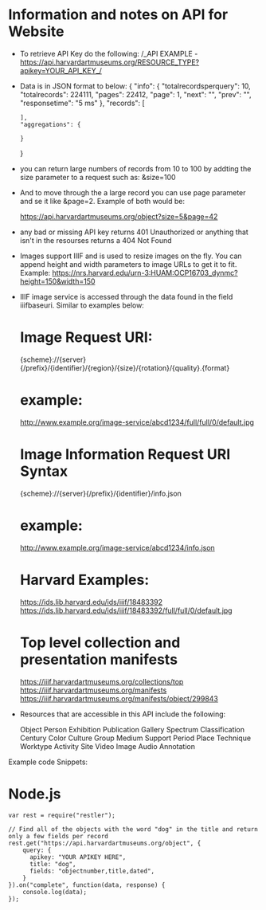 # Information and notes on API for Website

- To retrieve API Key do the following:
  /_API EXAMPLE - https://api.harvardartmuseums.org/RESOURCE_TYPE?apikey=YOUR_API_KEY_/

- Data is in JSON format to below:
  {
  "info": {
  "totalrecordsperquery": 10,
  "totalrecords": 224111,
  "pages": 22412,
  "page": 1,
  "next": "",
  "prev": "",
  "responsetime": "5 ms"
  },
  "records": [

      ],
      "aggregations": {

      }

  }

- you can return large numbers of records from 10 to 100 by addting the size parameter to a request such as:
  &size=100

- And to move through the a large record you can use page parameter and se it like &page=2. Example of both would be:

  https://api.harvardartmuseums.org/object?size=5&page=42

- any bad or missing API key returns 401 Unauthorized or anything that isn't in the resourses returns a 404 Not Found

- Images support IIIF and is used to resize images on the fly. You can append height and width parameters to image URLs to get it to fit. Example:
  https://nrs.harvard.edu/urn-3:HUAM:OCP16703_dynmc?height=150&width=150

- IIIF image service is accessed through the data found in the field iiifbaseuri. Similar to examples below:

  # Image Request URI:

  {scheme}://{server}{/prefix}/{identifier}/{region}/{size}/{rotation}/{quality}.{format}

  # example:

  http://www.example.org/image-service/abcd1234/full/full/0/default.jpg

  # Image Information Request URI Syntax

  {scheme}://{server}{/prefix}/{identifier}/info.json

  # example:

  http://www.example.org/image-service/abcd1234/info.json

  # Harvard Examples:

  https://ids.lib.harvard.edu/ids/iiif/18483392
  https://ids.lib.harvard.edu/ids/iiif/18483392/full/full/0/default.jpg

  # Top level collection and presentation manifests

  https://iiif.harvardartmuseums.org/collections/top
  https://iiif.harvardartmuseums.org/manifests
  https://iiif.harvardartmuseums.org/manifests/object/299843

- Resources that are accessible in this API include the following:

  Object
  Person
  Exhibition
  Publication
  Gallery
  Spectrum
  Classification
  Century
  Color
  Culture
  Group
  Medium
  Support
  Period
  Place
  Technique
  Worktype
  Activity
  Site
  Video
  Image
  Audio
  Annotation

Example code Snippets:

# Node.js

    var rest = require("restler");

    // Find all of the objects with the word "dog" in the title and return only a few fields per record
    rest.get("https://api.harvardartmuseums.org/object", {
        query: {
          apikey: "YOUR APIKEY HERE",
          title: "dog",
          fields: "objectnumber,title,dated",
        }
    }).on("complete", function(data, response) {
        console.log(data);
    });
